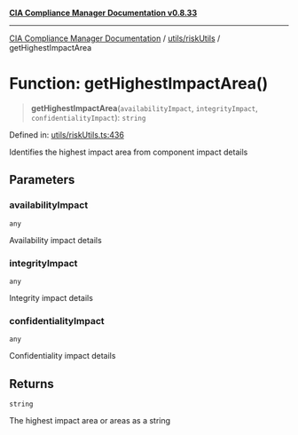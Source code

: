 [**CIA Compliance Manager Documentation v0.8.33**](../../../README.md)

***

[CIA Compliance Manager Documentation](../../../modules.md) / [utils/riskUtils](../README.md) / getHighestImpactArea

# Function: getHighestImpactArea()

> **getHighestImpactArea**(`availabilityImpact`, `integrityImpact`, `confidentialityImpact`): `string`

Defined in: [utils/riskUtils.ts:436](https://github.com/Hack23/cia-compliance-manager/blob/1f4f2c51bc48d917eff1eb43881cee05d381f406/src/utils/riskUtils.ts#L436)

Identifies the highest impact area from component impact details

## Parameters

### availabilityImpact

`any`

Availability impact details

### integrityImpact

`any`

Integrity impact details

### confidentialityImpact

`any`

Confidentiality impact details

## Returns

`string`

The highest impact area or areas as a string
